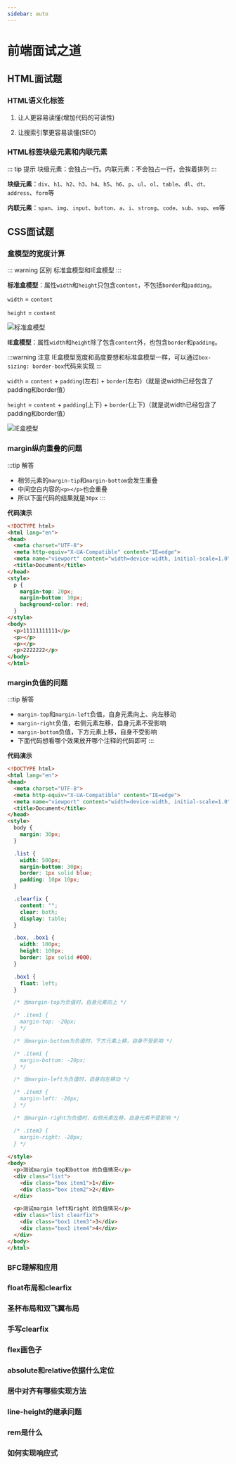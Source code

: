 ```yaml
---
sidebar: auto
---
```

# 前端面试之道

## HTML面试题

### HTML语义化标签

1. 让人更容易读懂(增加代码的可读性)

2. 让搜索引擎更容易读懂(SEO)


### HTML标签块级元素和内联元素

::: tip 提示
块级元素：会独占一行。内联元素：不会独占一行，会挨着排列
:::

**块级元素**：`div`、`h1`、`h2`、`h3`、`h4`、`h5`、`h6`、`p`、`ul`、`ol`、`table`、`dl`、`dt`、`address`、`form`等

**内联元素**：`span`、`img`、`input`、`button`、`a`、`i`、`strong`、`code`、`sub`、`sup`、`em`等

## CSS面试题

### 盒模型的宽度计算
::: warning 区别
标准盒模型和IE盒模型
:::

**标准盒模型**：属性`width`和`height`只包含`content`，不包括`border`和`padding`。

`width` = `content`

`height` = `content`

![标准盒模型](../images/interview/1.png)

**IE盒模型**：属性`width`和`height`除了包含`content`外，也包含`border`和`padding`。

:::warning 注意
IE盒模型宽度和高度要想和标准盒模型一样，可以通过`box-sizing: border-box`代码来实现
:::

`width` = `content` + `padding`(左右) + `border`(左右)（就是说width已经包含了padding和border值）

`height` = `content` + `padding`(上下) + `border`(上下)（就是说width已经包含了padding和border值）

![IE盒模型](../images/interview/2.png)


### margin纵向重叠的问题

:::tip 解答
* 相邻元素的`margin-tip`和`margin-bottom`会发生重叠
* 中间空白内容的`<p></p>`也会重叠
* 所以下面代码的结果就是`30px`
:::

**代码演示**
```html
<!DOCTYPE html>
<html lang="en">
<head>
  <meta charset="UTF-8">
  <meta http-equiv="X-UA-Compatible" content="IE=edge">
  <meta name="viewport" content="width=device-width, initial-scale=1.0">
  <title>Document</title>
</head>
<style>
  p {
    margin-top: 20px;
    margin-bottom: 30px;
    background-color: red;
  }
</style>
<body>
  <p>11111111111</p>
  <p></p>
  <p></p>
  <p>2222222</p>
</body>
</html>
```

### margin负值的问题
:::tip 解答
* `margin-top`和`margin-left`负值，自身元素向上、向左移动
* `margin-right`负值，右侧元素左移，自身元素不受影响
* `margin-bottom`负值，下方元素上移，自身不受影响
* 下面代码想看哪个效果放开哪个注释的代码即可
:::

**代码演示**
```html
<!DOCTYPE html>
<html lang="en">
<head>
  <meta charset="UTF-8">
  <meta http-equiv="X-UA-Compatible" content="IE=edge">
  <meta name="viewport" content="width=device-width, initial-scale=1.0">
  <title>Document</title>
</head>
<style>
  body {
    margin: 30px;
  }

  .list {
    width: 500px;
    margin-bottom: 30px;
    border: 1px solid blue;
    padding: 10px 10px;
  }

  .clearfix {
    content: "";
    clear: both;
    display: table;
  }

  .box, .box1 {
    width: 100px;
    height: 100px;
    border: 1px solid #000;
  }

  .box1 {
    float: left;
  }

  /* 当margin-top为负值时，自身元素向上 */

  /* .item1 {
    margin-top: -20px;
  } */

  /* 当margin-bottom为负值时，下方元素上移，自身不受影响 */

  /* .item1 {
    margin-bottom: -20px;
  } */

  /* 当margin-left为负值时，自身向左移动 */

  /* .item3 {
    margin-left: -20px;
  } */

  /* 当margin-right为负值时，右侧元素左移，自身元素不受影响 */

  /* .item3 {
    margin-right: -20px;
  } */
  
</style>
<body>
  <p>测试margin top和bottom 的负值情况</p>
  <div class="list">
    <div class="box item1">1</div>
    <div class="box item2">2</div>
  </div>

  <p>测试margin left和right 的负值情况</p>
  <div class="list clearfix">
    <div class="box1 item3">3</div>
    <div class="box1 item4">4</div>
  </div>
</body>
</html>
```

### BFC理解和应用

### float布局和clearfix

### 圣杯布局和双飞翼布局


### 手写clearfix

### flex画色子

### absolute和relative依据什么定位


### 居中对齐有哪些实现方法

### line-height的继承问题


### rem是什么


### 如何实现响应式


### 